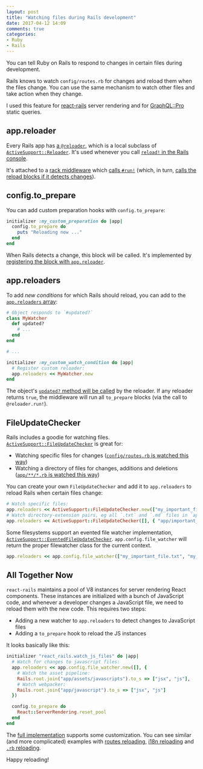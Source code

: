 ```yaml
---
layout: post
title: "Watching files during Rails development"
date: 2017-04-12 14:09
comments: true
categories:
- Ruby
- Rails
---
```


You can tell Ruby on Rails to respond to changes in certain files during development.

<!-- more -->

Rails knows to watch `config/routes.rb` for changes and reload them when the files change. You can use the same mechanism to watch other files and take action when they change.

I used this feature for [react-rails](https://github.com/reactjs/react-rails) server rendering and for [GraphQL::Pro](http://graphql.pro) static queries.

## app.reloader

Every Rails app has [a `@reloader`](https://github.com/rails/rails/blob/8f59a1dd878f56798f88369fa5b448f17a29679d/railties/lib/rails/application.rb#L135), which is a local subclass of [`ActiveSupport::Reloader`](http://api.rubyonrails.org/classes/ActiveSupport/Reloader.html). It's used whenever you call [`reload!` in the Rails console](https://github.com/rails/rails/blob/fe1f4b2ad56f010a4e9b93d547d63a15953d9dc2/railties/lib/rails/console/app.rb#L29-L34).


It's attached to a [rack middleware](https://github.com/rails/rails/blob/d3c9d808e3e242155a44fd2a89ef272cfade8fe8/railties/lib/rails/application/default_middleware_stack.rb#L51-L53) which [calls `#run!`](https://github.com/rails/rails/blob/d3c9d808e3e242155a44fd2a89ef272cfade8fe8/actionpack/lib/action_dispatch/middleware/executor.rb#L10) (which, in turn, [calls the reload blocks if it detects changes](https://github.com/rails/rails/blob/291a098c111ff419506094e14c0186389b0020ca/activesupport/lib/active_support/reloader.rb#L57-L63)).

## config.to_prepare

You can add custom preparation hooks with `config.to_prepare`:

```ruby
initializer :my_custom_preparation do |app|
  config.to_prepare do
    puts "Reloading now ..."
  end
end
```

When Rails detects a change, this block will be called. It's implemented by [registering the block with `app.reloader`](https://github.com/rails/rails/blob/ce97c79445f9ac4b056e34deaaaaf25cadc08b72/railties/lib/rails/application/finisher.rb#L53-L55).

## app.reloaders

To add _new conditions_ for which Rails should reload, you can add to the [`app.reloaders` array](https://github.com/rails/rails/blob/8f59a1dd878f56798f88369fa5b448f17a29679d/railties/lib/rails/application.rb#L126):

```ruby
# Object responds to `#updated?`
class MyWatcher
  def updated?
    # ...
  end
end

# ...

initializer :my_custom_watch_condition do |app|
  # Register custom reloader:
  app.reloaders << MyWatcher.new
end
```

The object's [`updated?` method will be called](https://github.com/rails/rails/blob/ce97c79445f9ac4b056e34deaaaaf25cadc08b72/railties/lib/rails/application/finisher.rb#L156-L158) by the reloader. If any reloader returns `true`, the middleware will run all `to_prepare` blocks (via the call to `@reloader.run!`).

## FileUpdateChecker

Rails includes a goodie for watching files. [`ActiveSupport::FileUpdateChecker`](http://api.rubyonrails.org/classes/ActiveSupport/FileUpdateChecker.html) is great for:

- Watching specific files for changes ([`config/routes.rb` is watched this way](https://github.com/rails/rails/blob/ce97c79445f9ac4b056e34deaaaaf25cadc08b72/railties/lib/rails/application/routes_reloader.rb#L41))
- Watching a directory of files for changes, additions and deletions ([`app/**/*.rb` is watched this way](https://github.com/rails/rails/blob/ce97c79445f9ac4b056e34deaaaaf25cadc08b72/railties/lib/rails/application/finisher.rb#L164))

You can create your own `FileUpdateChecker` and add it to `app.reloaders` to reload Rails when certain files change:

```ruby
# Watch specific files:
app.reloaders << ActiveSupport::FileUpdateChecker.new(["my_important_file.txt", "my_other_important_file.txt"])
# Watch directory-extension pairs, eg all `.txt` and `.md` files in `app/important_files` and subdirectories:
app.reloaders << ActiveSupport::FileUpdateChecker([], { "app/important_files" => [".txt", ".md"] })
```

Some filesystems support an evented file watcher implementation, [`ActiveSupport::EventedFileUpdateChecker`](http://api.rubyonrails.org/classes/ActiveSupport/EventedFileUpdateChecker.html). `app.config.file_watcher` will return the proper filewatcher class for the current context.

```ruby
app.reloaders << app.config.file_watcher(["my_important_file.txt", "my_other_important_file.txt"])
```

## All Together Now

`react-rails` maintains a pool of V8 instances for server rendering React components. These instances are initialized with a bunch of JavaScript code, and whenever a developer changes a JavaScript file, we need to reload them with the new code. This requires two steps:

- Adding a new watcher to `app.reloaders` to detect changes to JavaScript files
- Adding a `to_prepare` hook to reload the JS instances

It looks basically like this:

```ruby
initializer "react_rails.watch_js_files" do |app|
  # Watch for changes to javascript files:
  app.reloaders << app.config.file_watcher.new([], {
    # Watch the asset pipeline:
    Rails.root.join("app/assets/javascripts").to_s => ["jsx", "js"],
    # Watch webpacker:
    Rails.root.join("app/javascript").to_s => ["jsx", "js"]
  })

  config.to_prepare do
    React::ServerRendering.reset_pool
  end
end
```

The [full implementation](https://github.com/reactjs/react-rails/blob/bbb1ff10c787ca6a186e39df57fe5b228b37bd7e/lib/react/rails/railtie.rb#L26-L39) supports some customization. You can see similar (and more complicated) examples with [routes reloading](https://github.com/rails/rails/blob/ce97c79445f9ac4b056e34deaaaaf25cadc08b72/railties/lib/rails/application/finisher.rb#L126-L142), [i18n reloading](https://github.com/rails/rails/blob/e9abbb700acd8165a8994d8b2a700e507fb3b7ff/activesupport/lib/active_support/i18n_railtie.rb#L59-L74) and [`.rb` reloading](https://github.com/rails/rails/blob/ce97c79445f9ac4b056e34deaaaaf25cadc08b72/railties/lib/rails/application/finisher.rb#L163-L183).

Happy reloading!
